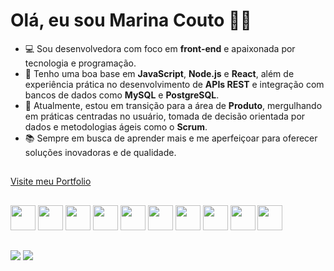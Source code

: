 <h1>Olá, eu sou Marina Couto 💖👋</h1>

- 💻 Sou desenvolvedora com foco em **front-end** e apaixonada por tecnologia e programação.
- 🌱 Tenho uma boa base em **JavaScript**, **Node.js** e **React**, além de experiência prática no desenvolvimento de **APIs REST** e integração com bancos de dados como **MySQL** e **PostgreSQL**.
- 🚀 Atualmente, estou em transição para a área de **Produto**, mergulhando em práticas centradas no usuário, tomada de decisão orientada por dados e metodologias ágeis como o **Scrum**.
- 📚 Sempre em busca de aprender mais e me aperfeiçoar para oferecer soluções inovadoras e de qualidade.

##

[Visite meu Portfolio](https://my-portfolio-mu-self.vercel.app)


##


<div>
  <img width="40px" src="https://cdn.jsdelivr.net/gh/devicons/devicon/icons/javascript/javascript-original.svg" />
  <img width="40px" src="https://cdn.jsdelivr.net/gh/devicons/devicon/icons/html5/html5-original.svg" />
  <img width="40px" src="https://cdn.jsdelivr.net/gh/devicons/devicon/icons/css3/css3-original.svg" />
  <img width="40px" src="https://cdn.jsdelivr.net/gh/devicons/devicon/icons/nodejs/nodejs-original.svg" />
  <img width="40px" src="https://cdn.jsdelivr.net/gh/devicons/devicon/icons/react/react-original.svg" />
  <img width="40px" src="https://cdn.jsdelivr.net/gh/devicons/devicon/icons/mysql/mysql-original.svg" />
  <img width="40px" src="https://cdn.jsdelivr.net/gh/devicons/devicon/icons/postgresql/postgresql-original.svg" />
  <img width="40px" src="https://cdn.jsdelivr.net/gh/devicons/devicon/icons/jira/jira-original.svg" />
  <img width="40px" src="https://upload.wikimedia.org/wikipedia/commons/4/45/Notion_app_logo.png" />
 <img width="40px" src="https://upload.wikimedia.org/wikipedia/commons/5/58/Scrum_process_icon.svg" />

</div>


</div>


##

<div> 
  <a href = "mailto:marinacouto.coder@gmail.com"><img src="https://img.shields.io/badge/-Gmail-%23333?style=for-the-badge&logo=gmail&logoColor=white" target="_blank"></a>
  <a href="https://www.linkedin.com/in/marina-couto-228472280" target="_blank"><img src="https://img.shields.io/badge/-LinkedIn-%230077B5?style=for-the-badge&logo=linkedin&logoColor=white" target="_blank"></a> 
  
</div>        
          

